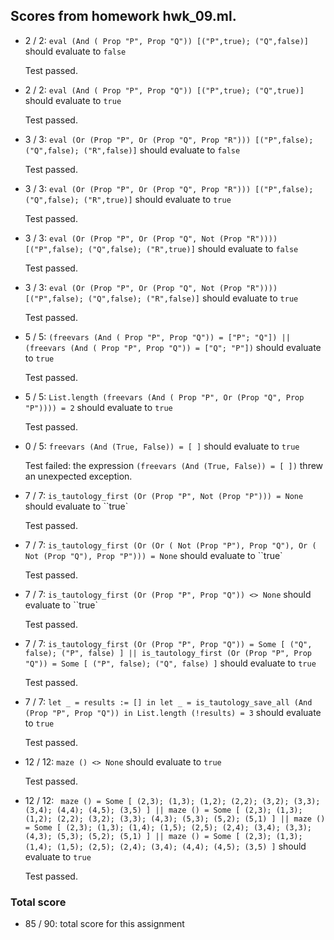 ## Scores from homework hwk_09.ml.

+ 2 / 2: ``eval (And ( Prop "P", Prop "Q")) [("P",true); ("Q",false)]`` should evaluate to  ``false``

    Test passed.

+ 2 / 2: ``eval (And ( Prop "P", Prop "Q")) [("P",true); ("Q",true)]`` should evaluate to ``true``

    Test passed.

+ 3 / 3: ``eval (Or (Prop "P", Or (Prop "Q", Prop "R"))) [("P",false); ("Q",false); ("R",false)]`` should evaluate to ``false``

    Test passed.

+ 3 / 3: ``eval (Or (Prop "P", Or (Prop "Q", Prop "R"))) [("P",false); ("Q",false); ("R",true)]`` should evaluate to ``true``

    Test passed.

+ 3 / 3: ``eval (Or (Prop "P", Or (Prop "Q", Not (Prop "R")))) [("P",false); ("Q",false); ("R",true)]`` should evaluate to ``false``

    Test passed.

+ 3 / 3: ``eval (Or (Prop "P", Or (Prop "Q", Not (Prop "R")))) [("P",false); ("Q",false); ("R",false)]`` should evaluate to ``true``

    Test passed.

+ 5 / 5: ``(freevars (And ( Prop "P", Prop "Q")) = ["P"; "Q"]) || (freevars (And ( Prop "P", Prop "Q")) = ["Q"; "P"])`` should evaluate to ``true``

    Test passed.

+ 5 / 5: ``List.length (freevars (And ( Prop "P", Or (Prop "Q", Prop "P")))) = 2`` should evaluate to ``true``

    Test passed.

+ 0 / 5: ``freevars (And (True, False)) = [ ]`` should evaluate to ``true``

    Test failed: the expression ``(freevars (And (True, False)) = [ ])`` threw an unexpected exception.

+ 7 / 7: ``is_tautology_first (Or (Prop "P", Not (Prop "P"))) = None`` should evaluate to ``true`

    Test passed.

+ 7 / 7: ``is_tautology_first (Or (Or ( Not (Prop "P"), Prop "Q"), Or ( Not (Prop "Q"), Prop "P"))) = None`` should evaluate to ``true`

    Test passed.

+ 7 / 7: ``is_tautology_first (Or (Prop "P", Prop "Q")) <> None`` should evaluate to ``true`

    Test passed.

+ 7 / 7: ``is_tautology_first (Or (Prop "P", Prop "Q")) = Some [ ("Q", false); ("P", false) ] || is_tautology_first (Or (Prop "P", Prop "Q")) = Some [ ("P", false); ("Q", false) ]`` should evaluate to ``true``

    Test passed.

+ 7 / 7: ``let _ = results := [] in let _ = is_tautology_save_all (And (Prop "P", Prop "Q")) in List.length (!results) = 3`` should evaluate to ``true``

    Test passed.

+ 12 / 12: ``maze () <> None`` should evaluate to ``true``

    Test passed.

+ 12 / 12: `` maze () = Some [ (2,3); (1,3); (1,2); (2,2); (3,2); (3,3); (3,4); (4,4); (4,5); (3,5) ] || maze () = Some [ (2,3); (1,3); (1,2); (2,2); (3,2); (3,3); (4,3); (5,3); (5,2); (5,1) ] || maze () = Some [ (2,3); (1,3); (1,4); (1,5); (2,5); (2,4); (3,4); (3,3); (4,3); (5,3); (5,2); (5,1) ] || maze () = Some [ (2,3); (1,3); (1,4); (1,5); (2,5); (2,4); (3,4); (4,4); (4,5); (3,5) ]`` should evaluate to ``true``

    Test passed.

### Total score

+ 85 / 90: total score for this assignment

